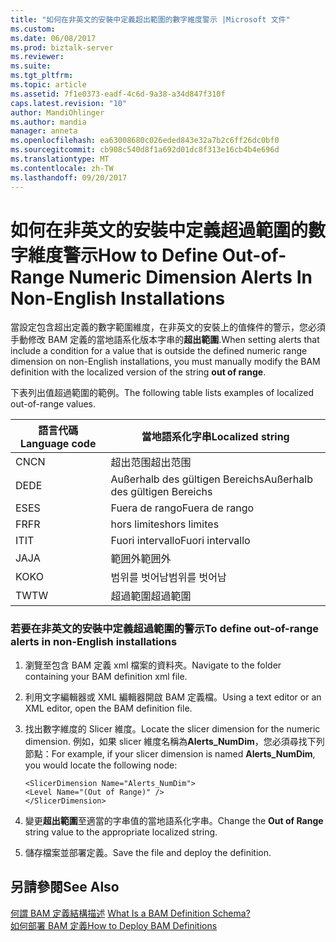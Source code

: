 ```yaml
---
title: "如何在非英文的安裝中定義超出範圍的數字維度警示 |Microsoft 文件"
ms.custom: 
ms.date: 06/08/2017
ms.prod: biztalk-server
ms.reviewer: 
ms.suite: 
ms.tgt_pltfrm: 
ms.topic: article
ms.assetid: 7f1e0373-eadf-4c6d-9a38-a34d847f310f
caps.latest.revision: "10"
author: MandiOhlinger
ms.author: mandia
manager: anneta
ms.openlocfilehash: ea63008680c026eded843e32a7b2c6ff26dc0bf0
ms.sourcegitcommit: cb908c540d8f1a692d01dc8f313e16cb4b4e696d
ms.translationtype: MT
ms.contentlocale: zh-TW
ms.lasthandoff: 09/20/2017
---
```

# <a name="how-to-define-out-of-range-numeric-dimension-alerts-in-non-english-installations"></a><span data-ttu-id="d1401-102">如何在非英文的安裝中定義超過範圍的數字維度警示</span><span class="sxs-lookup"><span data-stu-id="d1401-102">How to Define Out-of-Range Numeric Dimension Alerts In Non-English Installations</span></span>
<span data-ttu-id="d1401-103">當設定包含超出定義的數字範圍維度，在非英文的安裝上的值條件的警示，您必須手動修改 BAM 定義的當地語系化版本字串的**超出範圍**.</span><span class="sxs-lookup"><span data-stu-id="d1401-103">When setting alerts that include a condition for a value that is outside the defined numeric range dimension on non-English installations, you must manually modify the BAM definition with the localized version of the string **out of range**.</span></span>  
  
 <span data-ttu-id="d1401-104">下表列出值超過範圍的範例。</span><span class="sxs-lookup"><span data-stu-id="d1401-104">The following table lists examples of localized out-of-range values.</span></span>  
  
|<span data-ttu-id="d1401-105">語言代碼</span><span class="sxs-lookup"><span data-stu-id="d1401-105">Language code</span></span>|<span data-ttu-id="d1401-106">當地語系化字串</span><span class="sxs-lookup"><span data-stu-id="d1401-106">Localized string</span></span>|  
|-------------------|----------------------|  
|<span data-ttu-id="d1401-107">CN</span><span class="sxs-lookup"><span data-stu-id="d1401-107">CN</span></span>|<span data-ttu-id="d1401-108">超出范围</span><span class="sxs-lookup"><span data-stu-id="d1401-108">超出范围</span></span>|  
|<span data-ttu-id="d1401-109">DE</span><span class="sxs-lookup"><span data-stu-id="d1401-109">DE</span></span>|<span data-ttu-id="d1401-110">Außerhalb des gültigen Bereichs</span><span class="sxs-lookup"><span data-stu-id="d1401-110">Außerhalb des gültigen Bereichs</span></span>|  
|<span data-ttu-id="d1401-111">ES</span><span class="sxs-lookup"><span data-stu-id="d1401-111">ES</span></span>|<span data-ttu-id="d1401-112">Fuera de rango</span><span class="sxs-lookup"><span data-stu-id="d1401-112">Fuera de rango</span></span>|  
|<span data-ttu-id="d1401-113">FR</span><span class="sxs-lookup"><span data-stu-id="d1401-113">FR</span></span>|<span data-ttu-id="d1401-114">hors limites</span><span class="sxs-lookup"><span data-stu-id="d1401-114">hors limites</span></span>|  
|<span data-ttu-id="d1401-115">IT</span><span class="sxs-lookup"><span data-stu-id="d1401-115">IT</span></span>|<span data-ttu-id="d1401-116">Fuori intervallo</span><span class="sxs-lookup"><span data-stu-id="d1401-116">Fuori intervallo</span></span>|  
|<span data-ttu-id="d1401-117">JA</span><span class="sxs-lookup"><span data-stu-id="d1401-117">JA</span></span>|<span data-ttu-id="d1401-118">範囲外</span><span class="sxs-lookup"><span data-stu-id="d1401-118">範囲外</span></span>|  
|<span data-ttu-id="d1401-119">KO</span><span class="sxs-lookup"><span data-stu-id="d1401-119">KO</span></span>|<span data-ttu-id="d1401-120">범위를 벗어남</span><span class="sxs-lookup"><span data-stu-id="d1401-120">범위를 벗어남</span></span>|  
|<span data-ttu-id="d1401-121">TW</span><span class="sxs-lookup"><span data-stu-id="d1401-121">TW</span></span>|<span data-ttu-id="d1401-122">超過範圍</span><span class="sxs-lookup"><span data-stu-id="d1401-122">超過範圍</span></span>|  
  
### <a name="to-define-out-of-range-alerts-in-non-english-installations"></a><span data-ttu-id="d1401-123">若要在非英文的安裝中定義超過範圍的警示</span><span class="sxs-lookup"><span data-stu-id="d1401-123">To define out-of-range alerts in non-English installations</span></span>  
  
1.  <span data-ttu-id="d1401-124">瀏覽至包含 BAM 定義 xml 檔案的資料夾。</span><span class="sxs-lookup"><span data-stu-id="d1401-124">Navigate to the folder containing your BAM definition xml file.</span></span>  
  
2.  <span data-ttu-id="d1401-125">利用文字編輯器或 XML 編輯器開啟 BAM 定義檔。</span><span class="sxs-lookup"><span data-stu-id="d1401-125">Using a text editor or an XML editor, open the BAM definition file.</span></span>  
  
3.  <span data-ttu-id="d1401-126">找出數字維度的 Slicer 維度。</span><span class="sxs-lookup"><span data-stu-id="d1401-126">Locate the slicer dimension for the numeric dimension.</span></span> <span data-ttu-id="d1401-127">例如，如果 slicer 維度名稱為**Alerts_NumDim**，您必須尋找下列節點：</span><span class="sxs-lookup"><span data-stu-id="d1401-127">For example, if your slicer dimension is named **Alerts_NumDim**, you would locate the following node:</span></span>  
  
    ```  
    <SlicerDimension Name="Alerts_NumDim">  
    <Level Name="(Out of Range)" />  
    </SlicerDimension>  
    ```  
  
4.  <span data-ttu-id="d1401-128">變更**超出範圍**至適當的字串值的當地語系化字串。</span><span class="sxs-lookup"><span data-stu-id="d1401-128">Change the **Out of Range** string value to the appropriate localized string.</span></span>  
  
5.  <span data-ttu-id="d1401-129">儲存檔案並部署定義。</span><span class="sxs-lookup"><span data-stu-id="d1401-129">Save the file and deploy the definition.</span></span>  
  
## <a name="see-also"></a><span data-ttu-id="d1401-130">另請參閱</span><span class="sxs-lookup"><span data-stu-id="d1401-130">See Also</span></span>  
 <span data-ttu-id="d1401-131">[何謂 BAM 定義結構描述](../core/what-is-a-bam-definition-schema.md) </span><span class="sxs-lookup"><span data-stu-id="d1401-131">[What Is a BAM Definition Schema?](../core/what-is-a-bam-definition-schema.md) </span></span>  
 [<span data-ttu-id="d1401-132">如何部署 BAM 定義</span><span class="sxs-lookup"><span data-stu-id="d1401-132">How to Deploy BAM Definitions</span></span>](../core/how-to-deploy-bam-definitions.md)